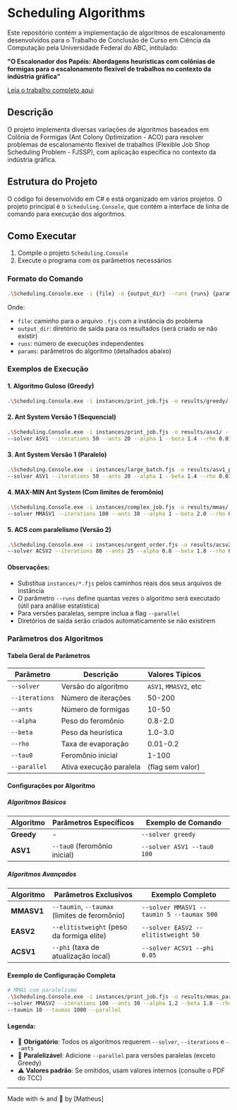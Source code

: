 # Scheduling Algorithms

Este repositório contém a implementação de algoritmos de escalonamento desenvolvidos para o Trabalho de Conclusão de Curso em Ciência da Computação pela Universidade Federal do ABC, intitulado:

**"O Escalonador dos Papéis: Abordagens heurísticas com colônias de formigas para o escalonamento flexível de trabalhos no contexto da indústria gráfica"**

[Leia o trabalho completo aqui](PGC_MATHEUS_RIBEIRO.pdf)

## Descrição

O projeto implementa diversas variações de algoritmos baseados em Colônia de Formigas (Ant Colony Optimization - ACO) para resolver problemas de escalonamento flexível de trabalhos (Flexible Job Shop Scheduling Problem - FJSSP), com aplicação específica no contexto da indústria gráfica.

## Estrutura do Projeto

O código foi desenvolvido em C# e está organizado em vários projetos. O projeto principal é o `Scheduling.Console`, que contém a interface de linha de comando para execução dos algoritmos.

## Como Executar

1. Compile o projeto `Scheduling.Console`
2. Execute o programa com os parâmetros necessários

### Formato do Comando

```bash
.\Scheduling.Console.exe -i {file} -o {output_dir} --runs {runs} {params}
```
Onde:
* `file`: caminho para o arquivo `.fjs` com a instância do problema
* `output_dir`: diretório de saída para os resultados (será criado se não existir)
* `runs`: número de execuções independentes
* `params`: parâmetros do algoritmo (detalhados abaixo)

### Exemplos de Execução

#### 1. Algoritmo Guloso (Greedy)
```bash
.\Scheduling.Console.exe -i instances/print_job.fjs -o results/greedy/ --runs 5 --solver greedy
```

#### 2. Ant System Versão 1 (Sequencial)
```bash
.\Scheduling.Console.exe -i instances/print_job.fjs -o results/asv1/ --runs 10 \
--solver ASV1 --iterations 50 --ants 20 --alpha 1 --beta 1.4 --rho 0.01 --tau0 100
```

#### 3. Ant System Versão 1 (Paralelo)
```bash
.\Scheduling.Console.exe -i instances/large_batch.fjs -o results/asv1_parallel/ --runs 8 \
--solver ASV1 --iterations 50 --ants 20 --alpha 1 --beta 1.4 --rho 0.01 --tau0 100 --parallel
```

#### 4. MAX-MIN Ant System (Com limites de feromônio)
```bash
.\Scheduling.Console.exe -i instances/complex_job.fjs -o results/mmas/ --runs 15 \
--solver MMASV1 --iterations 100 --ants 30 --alpha 1 --beta 2.0 --rho 0.05 --taumin 5 --taumax 500
```

#### 5. ACS com paralelismo (Versão 2)
```bash
.\Scheduling.Console.exe -i instances/urgent_order.fjs -o results/acsv2_parallel/ --runs 12 \
--solver ACSV2 --iterations 80 --ants 25 --alpha 0.8 --beta 1.8 --rho 0.1 --tau0 50 --phi 0.05 --parallel
```

#### Observações:
- Substitua `instances/*.fjs` pelos caminhos reais dos seus arquivos de instância
- O parâmetro `--runs` define quantas vezes o algoritmo será executado (útil para análise estatística)
- Para versões paralelas, sempre inclua a flag `--parallel`
- Diretórios de saída serão criados automaticamente se não existirem

### Parâmetros dos Algoritmos

#### Tabela Geral de Parâmetros
| Parâmetro        | Descrição                          | Valores Típicos      |
|------------------|------------------------------------|----------------------|
| `--solver`       | Versão do algoritmo                | `ASV1`, `MMASV2`, etc |
| `--iterations`   | Número de iterações                | 50-200               |
| `--ants`         | Número de formigas                 | 10-50                |
| `--alpha`        | Peso do feromônio                  | 0.8-2.0              |
| `--beta`         | Peso da heurística                 | 1.0-3.0              |
| `--rho`          | Taxa de evaporação                 | 0.01-0.2             |
| `--tau0`         | Feromônio inicial                  | 1-100                |
| `--parallel`     | Ativa execução paralela            | (flag sem valor)      |

#### Configurações por Algoritmo

##### Algoritmos Básicos
| Algoritmo  | Parâmetros Específicos           | Exemplo de Comando |
|------------|----------------------------------|--------------------|
| **Greedy** | - | `--solver greedy` |
| **ASV1**   | `--tau0` (feromônio inicial) | `--solver ASV1 --tau0 100` |

##### Algoritmos Avançados
| Algoritmo   | Parâmetros Exclusivos               | Exemplo Completo |
|-------------|-------------------------------------|------------------|
| **MMASV1**  | `--taumin`, `--taumax` (limites de feromônio) | `--solver MMASV1 --taumin 5 --taumax 500` |
| **EASV2**   | `--elitistweight` (peso da formiga elite) | `--solver EASV2 --elitistweight 50` |
| **ACSV1**   | `--phi` (taxa de atualização local) | `--solver ACSV1 --phi 0.05` |

#### Exemplo de Configuração Completa
```bash
# MMAS com paralelismo
.\Scheduling.Console.exe -i instances/print_job.fjs -o results/mmas_parallel/ --runs 10 \
--solver MMASV2 --iterations 100 --ants 30 --alpha 1.2 --beta 1.8 --rho 0.1 \
--taumin 10 --taumax 1000 --parallel
```

#### Legenda:
- 📌 **Obrigatório**: Todos os algoritmos requerem `--solver`, `--iterations` e `--ants`
- 🔄 **Paralelizável**: Adicione `--parallel` para versões paralelas (exceto Greedy)
- ⚠️ **Valores padrão**: Se omitidos, usam valores internos (consulte o PDF do TCC)

---

Made with ☕ and 🧠 by [Matheus]
